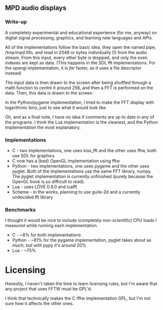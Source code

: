 ## MPD audio displays

### Write-up
A completely experimental and educational experience (for me, anyway)
on digital signal processing, graphics, and learning new languages and APIs.

All of the implementations follow the basic idea, they open the named pipe,
/tmp/mpd.fifo, and read in 2048 or bytes individually (!) from the audio
stream. From this input, every other byte is dropped, and only the even
indexes are kept as data.
(This happens in the SDL fft implementations. For the opengl implementation, it
is *far* faster, as it uses a file descriptor instead)

The input data is then drawn to the screen after being shuffled through a math
function to centre it around 256, and then a FFT is performed on the data.
Then, this data is drawn to the screen.

In the Python/pygame implementation, I tried to make the FFT display with
logarithmic bins, just to see what it would look like.

Oh, and as a final note, I have no idea if comments are up to date in any of
the programs. I think the Lua implementation is the cleanest, and the Python
implementation the most explanatory.

### Implementations
- C - two implementations, one uses kiss\_fft and the other uses fftw, both use
SDL for graphics
- C now has a (bad) OpenGL implementation using fftw
- Python - two implementations, one uses pygame and the other uses pyglet.
Both of the implementations use the same FFT library, numpy.
The pyglet implementation is currently unfinished (purely because the OpenGL
book is so difficult to read).
- Lua - uses LÖVE 0.9.0 and luafft
- Scheme - in the works, planning to use guile-2d and a currently undecided fft library

### Benchmarks
I thought it would be nice to include (completely non-scientific) CPU loads
I measured while running each implementation.

- C - ~8% for both implementations
- Python - ~81% for the pygame implementation, pyglet takes about as much, but with pypy it's around 20%
- Lua - ~75%


# Licensing
Honestly, I haven't taken the time to learn licensing rules, but I'm aware that any
project that uses FFTW must be GPL'd.

I think that technically makes the C-fftw implementation GPL, but I'm not sure
how it affects the other ones.
